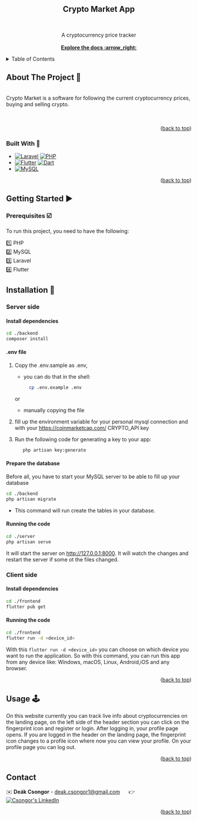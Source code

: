 <div id="readme-top"></div>

<br>
<br>

<h2 align="center"> Crypto Market App </h2>
  <br>
<p align="center">
    A cryptocurrency price tracker
    <br>
    <br>
    <a href="https://github.com/CsongorD/Crypto-Market"><strong>Explore the docs :arrow_right:	</strong></a>
    <br />
</p>

<!-- TABLE OF CONTENTS -->
<details>
  <summary>Table of Contents</summary>
  <ol>
    <li>
      <a href="#about-the-project">About The Project</a>
      <ul>
        <li><a href="#built-with">Built With</a></li>
      </ul>
    </li>
    <li>
      <a href="#getting-started">Getting Started</a>
      <ul>
        <li><a href="#prerequisites">Prerequisites</a></li>
        <li><a href="#installation">Installation</a></li>
      </ul>
    </li>
    <li><a href="#usage">Usage</a></li>
    <li><a href="#contact">Contact</a></li>
  </ol>
</details>

<!-- ABOUT THE PROJECT -->
<div id="about-the-project"></div>

## About The Project :page_with_curl:

<br />
Crypto Market is a software for following the current cryptocurrency prices, buying and selling crypto.
<br />
<br />

<br />
<p align="right">(<a href="#readme-top">back to top</a>)</p>

<div id="built-with"></div>

### Built With :wrench:

- [![Laravel][Laravel.img]][Laravel-url] [![PHP][PHP.img]][PHP-url]
- [![Flutter][Flutter.img]][Flutter-url] [![Dart][Dart.img]][Dart-url]
- [![MySQL][MySQL.img]][MySQL-url]

<p align="right">(<a href="#readme-top">back to top</a>)</p>

<!-- GETTING STARTED -->
<div id="getting-started"></div>

## Getting Started :arrow_forward:

<div id="prerequisites"></div>

### Prerequisites :ballot_box_with_check:

To run this project, you need to have the following:

:one: PHP <br>
:two: MySQL <br>
:three: Laravel <br>
:four: Flutter <br>

<div id="installation"></div>

## Installation :floppy_disk:

### Server side

#### Install dependencies

```bash
cd ./backend
composer install
```

#### .env file

1. Copy the .env.sample as .env,
    - you can do that in the shell:
      ```bash
        cp .env.example .env 
      ``` 
   or
    - manually copying the file

2. fill up the environment variable for your personal mysql connection and with your https://coinmarketcap.com/
   CRYPTO_API key
3. Run the following code for generating a key to your app:
   ```bash
      php artisan key:generate
   ```

#### Prepare the database
Before all, you have to start your MySQL server to be able to fill up your database
```bash
cd ./backend
php artisan migrate
```
- This command will run create the tables in your database.

#### Running the code

```bash
cd ./server
php artisan serve
```

It will start the server on http://127.0.0.1:8000. It will watch the changes and restart the server if some ot the files
changed.

### Client side

#### Install dependencies

```bash
cd ./frontend
flutter pub get
```

#### Running the code

```bash
cd ./frontend
flutter run -d <device_id>
```

With this `flutter run -d <device_id>` you can choose on which device you want to run the application.
So with this command, you can run this app from any device like: Windows, macOS, Linux, Android,iOS and any browser.

<p align="right">(<a href="#readme-top">back to top</a>)</p>

<!-- USAGE EXAMPLES -->
<div id="usage"></div>

## Usage :joystick:

On this website currently you can track live info about cryptocurrencies on the landing page,
on the left side of the header section you can click on the fingerprint icon and register or login.
After logging in, your profile page opens.
If you are logged in the header on the landing page,
the fingerprint icon changes to a profile icon where now you can view your profile.
On your profile page you can log out.

<p align="right">(<a href="#readme-top">back to top</a>)</p>

<!-- CONTACT -->
<div id="contact"></div>

## Contact

:envelope: **Deák Csongor** - deak.csongor1@gmail.com &nbsp;&nbsp;&nbsp;&nbsp; :point_right:
&nbsp;&nbsp;&nbsp;&nbsp; [![Csongor's LinkedIn][linkedin-shield]][LinkedIn - Csongor]

<p align="right">(<a href="#readme-top">back to top</a>)</p>

<!-- MARKDOWN LINKS & IMAGES -->
<!-- https://www.markdownguide.org/basic-syntax/#reference-style-links -->

[linkedin-url]: https://linkedin.com/in/linkedin_username

[LinkedIn - Csongor]: https://www.linkedin.com/in/csongor-deak/

[linkedin-shield]: https://img.shields.io/badge/-LinkedIn-black.svg?style=for-the-badge&logo=linkedin&colorB=555

[Laravel.img]: https://img.shields.io/badge/Laravel-white?style=for-the-badge&logo=Laravel

[Laravel-url]: https://laravel.com/

[Flutter.img]: https://img.shields.io/badge/Flutter-white?style=for-the-badge&logo=Flutter&logoColor=%2302569B

[Flutter-url]: https://flutter.dev/

[MySQL.img]: https://img.shields.io/badge/Mysql-white?style=for-the-badge&logo=Mysql&logoColor=%234479A1

[MySQL-url]: https://www.mysql.com/

[Dart.img]: https://img.shields.io/badge/Dart-white?style=for-the-badge&logo=Dart&logoColor=%230175C2

[Dart-url]: https://dart.dev/

[PHP.img]: https://img.shields.io/badge/PHP-white?style=for-the-badge&logo=PHP&logoColor=%23777BB4

[PHP-url]: https://www.php.net/